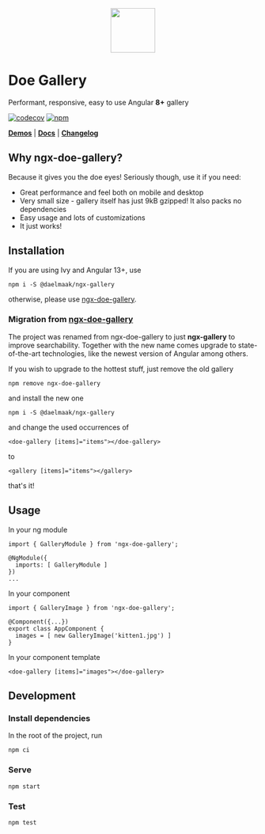 <div align="center">
<img src="https://daelmaak.github.io/ngx-doe-gallery/assets/icons/doe.png" width="90">
</div>

# Doe Gallery

Performant, responsive, easy to use Angular **8+** gallery

[![codecov](https://codecov.io/gh/daelmaak/ngx-gallery/branch/master/graph/badge.svg?token=eQhl2BmseY)](https://codecov.io/gh/daelmaak/ngx-gallery)
[![npm](https://img.shields.io/npm/v/ngx-doe-gallery.svg)](https://www.npmjs.com/package/ngx-doe-gallery)

[**Demos**](https://daelmaak.github.io/ngx-doe-gallery/) |
[**Docs**](https://github.com/daelmaak/ngx-doe-gallery/wiki/Gallery-API) |
[**Changelog**](https://github.com/daelmaak/ngx-doe-gallery/blob/master/CHANGELOG.md)


## Why ngx-doe-gallery?

Because it gives you the doe eyes! Seriously though, use it if you need:

- Great performance and feel both on mobile and desktop
- Very small size - gallery itself has just 9kB gzipped! It also packs no dependencies
- Easy usage and lots of customizations
- It just works!

## Installation

If you are using Ivy and Angular 13+, use

```
npm i -S @daelmaak/ngx-gallery
```

otherwise, please use [ngx-doe-gallery].

### Migration from [ngx-doe-gallery]

The project was renamed from ngx-doe-gallery to just **ngx-gallery** to improve 
searchability. Together with the new name comes upgrade to state-of-the-art technologies, 
like the newest version of Angular among others.

If you wish to upgrade to the hottest stuff, just remove the old gallery
```
npm remove ngx-doe-gallery
```
and install the new one
```
npm i -S @daelmaak/ngx-gallery
```

and change the used occurrences of 

```
<doe-gallery [items]="items"></doe-gallery>
```

to 

```
<gallery [items]="items"></gallery>
```

that's it!


## Usage

In your ng module

```
import { GalleryModule } from 'ngx-doe-gallery';

@NgModule({
  imports: [ GalleryModule ]
})
...
```

In your component

```
import { GalleryImage } from 'ngx-doe-gallery';

@Component({...})
export class AppComponent {
  images = [ new GalleryImage('kitten1.jpg') ]
}
```

In your component template

```
<doe-gallery [items]="images"></doe-gallery>
```

## Development

### Install dependencies

In the root of the project, run

```
npm ci
```

### Serve

```
npm start
```

### Test

```
npm test
```

[ngx-doe-gallery]: (https://github.com/daelmaak/ngx-gallery/tree/v1.1.3)
